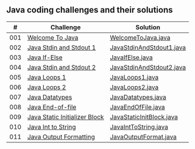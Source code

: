 ## Java coding challenges and their solutions

|  #  | Challenge                                                                                                                     | Solution                                                                              |
| :-: | ----------------------------------------------------------------------------------------------------------------------------- | --------------------------------------------------------------------------------------|
| 001 | [Welcome To Java](https://www.hackerrank.com/challenges/welcome-to-java/problem?isFullScreen=true)                            | [WelcomeToJava.java](./java-practice-solutions/WelcomeToJava.java)                    |
| 002 | [Java Stdin and Stdout 1](https://www.hackerrank.com/challenges/java-stdin-and-stdout-1/problem?isFullScreen=true)            | [JavaStdinAndStdout1.java](./java-practice-solutions/JavaStdinAndStdout1.java)        |
| 003 | [Java If-Else](https://www.hackerrank.com/challenges/java-if-else/problem?isFullScreen=true)            | [JavaIfElse.java](./java-practice-solutions/JavaIfElse.java)        |
| 004 | [Java Stdin and Stdout 2](https://www.hackerrank.com/challenges/java-stdin-stdout/problem?isFullScreen=true)            | [JavaStdinAndStdout2.java](./java-practice-solutions/JavaStdinAndStdout2.java)        |
| 005 | [Java Loops 1](https://www.hackerrank.com/challenges/java-loops-i/problem?isFullScreen=true)            | [JavaLoops1.java](./java-practice-solutions/JavaLoops1.java)        |
| 006 | [Java Loops 2](https://www.hackerrank.com/challenges/java-loops/problem?isFullScreen=true)            | [JavaLoops2.java](./java-practice-solutions/JavaLoops2.java)        |
| 007 | [Java Datatypes](https://www.hackerrank.com/challenges/java-datatypes/problem?isFullScreen=true)            | [JavaDatatypes.java](./java-practice-solutions/JavaDatatypes.java)        |
| 008 | [Java End-of-file](https://www.hackerrank.com/challenges/java-end-of-file/problem?isFullScreen=true)            | [JavaEndOfFile.java](./java-practice-solutions/JavaEndOfFile.java)        |
| 009 | [Java Static Initializer Block](https://www.hackerrank.com/challenges/java-static-initializer-block/problem?isFullScreen=true)            | [JavaStaticInitBlock.java](./java-practice-solutions/JavaStaticInitBlock.java)        |
| 010 | [Java Int to String](https://www.hackerrank.com/challenges/java-int-to-string/problem?isFullScreen=true)            | [JavaIntToString.java](./java-practice-solutions/JavaIntToString.java)        |
| 011 | [Java Output Formatting](https://www.hackerrank.com/challenges/java-output-formatting/problem?isFullScreen=true)            | [JavaOutputFormat.java](./java-practice-solutions/JavaOutputFormat.java)        |

